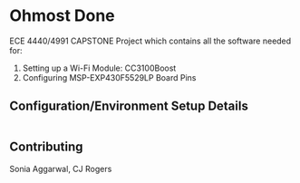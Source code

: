 # Ohmost Done

ECE 4440/4991 CAPSTONE Project which contains all the software needed for: 

1. Setting up a Wi-Fi Module: CC3100Boost
2. Configuring MSP-EXP430F5529LP Board Pins

## Configuration/Environment Setup Details


```bash

```


## Contributing
Sonia Aggarwal, 
CJ Rogers 
